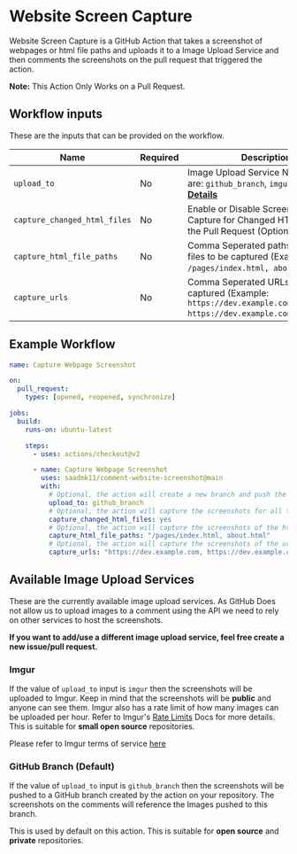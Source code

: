 # Website Screen Capture

Website Screen Capture is a GitHub Action that takes a screenshot of
webpages or html file paths and uploads it to a Image Upload Service
and then comments the screenshots on the pull request that triggered the action.

**Note:** This Action Only Works on a Pull Request.

## Workflow inputs

These are the inputs that can be provided on the workflow.

| Name | Required | Description | Default |
|------|----------|-------------|---------|
| `upload_to` | No | Image Upload Service Name (Options are: `github_branch`, `imgur`) **[More Details](#available-image-upload-services)** | `github_branch` |
| `capture_changed_html_files` | No | Enable or Disable Screenshot Capture for Changed HTML Files on the Pull Request (Options are: `yes`, `no`) | `yes` |
| `capture_html_file_paths` | No | Comma Seperated paths to the HTML files to be captured (Example: `/pages/index.html, about.html`) | `null` |
| `capture_urls` | No | Comma Seperated URLs to be captured (Example: `https://dev.example.com, https://dev.example.com/about.html`) | `null` |

## Example Workflow

```yaml
name: Capture Webpage Screenshot

on:
  pull_request:
    types: [opened, reopened, synchronize]

jobs:
  build:
    runs-on: ubuntu-latest

    steps:
      - uses: actions/checkout@v2

      - name: Capture Webpage Screenshot
        uses: saadmk11/comment-website-screenshot@main
        with:
          # Optional, the action will create a new branch and push the screenshots to the branch.
          upload_to: github_branch
          # Optional, the action will capture the screenshots for all the changed html files on the pull request.
          capture_changed_html_files: yes
          # Optional, the action will capture the screenshots of the html files provided in the capture_html_file_paths input.
          capture_html_file_paths: "/pages/index.html, about.html"
          # Optional, the action will capture the screenshots of the urls provided in the capture_urls input.
          capture_urls: "https://dev.example.com, https://dev.example.com/about.html"
```

## Available Image Upload Services

These are the currently available image upload services.
As GitHub Does not allow us to upload images to a comment using the API
we need to rely on other services to host the screenshots.

**If you want to add/use a different image upload service, feel free create a new issue/pull request.**

### Imgur

If the value of `upload_to` input is `imgur` then the screenshots will be uploaded to Imgur.
Keep in mind that the screenshots will be **public** and anyone can see them.
Imgur also has a rate limit of how many images can be uploaded per hour.
Refer to Imgur's [Rate Limits](https://api.imgur.com/#limits) Docs for more details.
This is suitable for **small open source** repositories.

Please refer to Imgur terms of service [here](https://imgur.com/tos)

### GitHub Branch (Default)

If the value of `upload_to` input is `github_branch` then the screenshots will be pushed
to a GitHub branch created by the action on your repository.
The screenshots on the comments will reference the Images pushed to this branch.

This is used by default on this action.
This is suitable for **open source** and **private** repositories.
